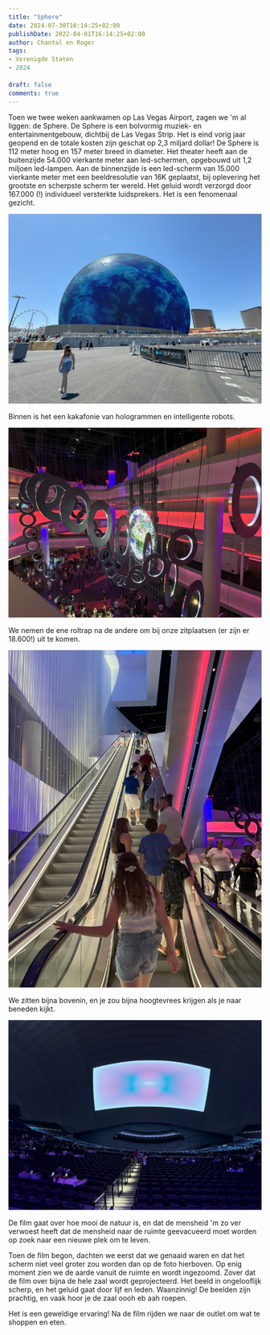 ```yaml
---
title: "Sphere"
date: 2024-07-30T16:14:25+02:00
publishDate: 2022-04-01T16:14:25+02:00
author: Chantal en Roger
tags:
- Verenigde Staten
- 2024

draft: false
comments: true
---
```


Toen we twee weken aankwamen op Las Vegas Airport, zagen we 'm al liggen: de Sphere. De Sphere is een bolvormig muziek- en entertainmentgebouw, dichtbij de Las Vegas Strip. Het is eind vorig jaar geopend en de totale kosten zijn geschat op 2,3 miljard dollar! De Sphere is 112 meter hoog en 157 meter breed in diameter. Het theater heeft aan de buitenzijde 54.000 vierkante meter aan led-schermen, opgebouwd uit 1,2 miljoen led-lampen. Aan de binnenzijde is een led-scherm van 15.000 vierkante meter met een beeldresolutie van 16K geplaatst, bij oplevering het grootste en scherpste scherm ter wereld. Het geluid wordt verzorgd door 167.000 (!) individueel versterkte luidsprekers. Het is een fenomenaal gezicht.

![Sphere](./images/IMG_0004.jpg)

Binnen is het een kakafonie van hologrammen en intelligente robots.

![Sphere](./images/IMG_0012.jpg)

We nemen de ene roltrap na de andere om bij onze zitplaatsen (er zijn er 18.600!) uit te komen.

![Sphere](./images/IMG_0014.jpg)

We zitten bijna bovenin, en je zou bijna hoogtevrees krijgen als je naar beneden kijkt.

![Sphere](./images/IMG_5416.jpg)

De film gaat over hoe mooi de natuur is, en dat de mensheid 'm zo ver verwoest heeft dat de mensheid naar de ruimte geevacueerd moet worden op zoek naar een nieuwe plek om te leven.

Toen de film begon, dachten we eerst dat we genaaid waren en dat het scherm niet veel groter zou worden dan op de foto hierboven. Op enig moment zien we de aarde vanuit de ruimte en wordt ingezoomd. Zover dat de film over bijna de hele zaal wordt geprojecteerd. Het beeld in ongelooflijk scherp, en het geluid gaat door lijf en leden. Waanzinnig! De beelden zijn prachtig, en vaak hoor je de zaal oooh eb aah roepen.

Het is een geweldige ervaring! Na de film rijden we naar de outlet om wat te shoppen en eten.
